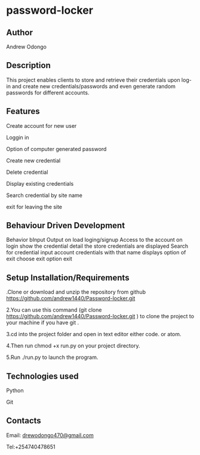 # password-locker
## Author
Andrew Odongo
## Description
This  project  enables clients to store and retrieve their credentials upon log-in and create new credentials/passwords and even generate random passwords for different accounts.
## Features
Create account for new user

Loggin in

Option of computer generated password

Create new credential

Delete credential

Display existing credentials

Search credential by site name

exit for leaving the site
## Behaviour Driven Development
Behavior 	    bInput	                       Output
on load 	    loging/signup 	               Access to the account
on login  	  show the credential detail	   the store credentials are displayed
Search for    credential	input account 	   credentials with that name displays
option of exit 	choose exit option	       exit
## Setup Installation/Requirements
.Clone or download and unzip the repository from github https://github.com/andrew1440/Password-locker.git

2.You can use this command (git clone https://github.com/andrew1440/Password-locker.git ) to clone the project to your machine if you have git .

3.cd into the project folder and open in text editor either code. or atom.

4.Then run chmod +x run.py on your project directory.

5.Run ./run.py to launch the program.
## Technologies used
Python

Git
## Contacts
Email: drewodongo470@gmail.com

Tel:+254740478651
